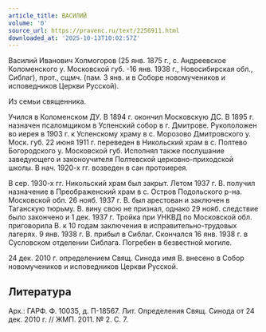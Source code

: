 ```yaml
---
article_title: ВАСИЛИЙ
volume: '0'
source_url: https://pravenc.ru/text/2256911.html
downloaded_at: '2025-10-13T10:02:57Z'
---
```


Василий Иванович Холмогоров (25 янв. 1875 г., с. Андреевское Коломенского у. Московской губ. -16 янв. 1938 г., Новосибирская обл., Сиблаг), прот., сщмч. (пам. 3 янв. и в Соборе новомучеников и исповедников Церкви Русской).

Из семьи священника.

Учился в Коломенском ДУ. В 1894 г. окончил Московскую ДС. В 1895 г. назначен псаломщиком в Успенский собор в г. Дмитрове. Рукоположен во иерея в 1903 г. к Успенскому храму в с. Морозово Дмитровского у. Моск. губ. 22 июня 1911 г. переведен в Никольский храм в с. Полтево Богородского у. Московской губ. Исполнял также послушание заведующего и законоучителя Полтевской церковно-приходской школы. В нач. 1920-х гг. возведен в сан протоиерея.

В сер. 1930-х гг. Никольский храм был закрыт. Летом 1937 г. В. получил назначение в Преображенский храм в с. Остров Подольского р-на. Московской обл.
26 нояб. 1937 г. В. был арестован и заключен в Таганскую тюрьму. В. вину свою не признал, однако 29 нояб. следствие было закончено и 1 дек. 1937 г. Тройка при УНКВД по Московской обл. приговорила В. к 10 годам заключения в исправительно-трудовых лагерях. 9 янв. 1938 г. В. прибыл в Сиблаг. Скончался 16 янв. 1938 г. в Сусловском отделении Сиблага. Погребен в безвестной могиле.

24 дек. 2010 г. определением Свящ. Синода имя В. внесено в Собор новомучеников и исповедников Церкви Русской.

## Литература

Арх.: ГАРФ. Ф. 10035, д. П-18567.
Лит. Определения Свящ. Синода от 24 дек. 2010 г. // ЖМП. 2011. № 2. С. 7.
